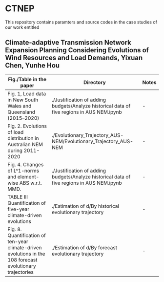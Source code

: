 # CTNEP

This repository contains paramters and source codes in the case studies of our work entitled 

## Climate-adaptive Transmission Network Expansion Planning Considering Evolutions of Wind Resources and Load Demands, Yixuan Chen, Yunhe Hou ##



| Fig./Table in the paper  | Directory  | Notes
| ------------- | ------------- |------------- |
| Fig. 1, Load data in New South Wales and Queensland (2015–2020) |  ./Justification of adding budgets/Analyze historical data of five regions in AUS NEM.ipynb |-  |
| Fig. 2. Evolutions of load distribution in Australian NEM during 2011-2020  | ./Evolutionary_Trajectory_AUS-NEM/Evolutionary_Trajectory_AUS-NEM   |-  |
| Fig. 4. Changes of L^1-norms and element-wise ABS w.r.t. MMD. |  ./Justification of adding budgets/Analyze historical data of five regions in AUS NEM.ipynb |-  |
| TABLE III Quantification of five-year climate-driven evolutions |   ./Estimation of d/By historical evolutionary trajectory |-  |
| Fig. 8. Quantification of ten-year climate-driven evolutions in the 108 forecast evolutionary trajectories |  ./Estimation of d/By forecast evolutionary trajectory |-  |
